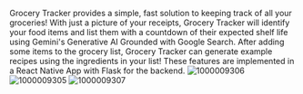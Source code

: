 Grocery Tracker provides a simple, fast solution to keeping track of all your groceries! 
With just a picture of your receipts, Grocery Tracker will identify your food items and list them with a countdown of their expected shelf life using Gemini's Generative AI Grounded with Google Search. 
After adding some items to the grocery list, Grocery Tracker can generate example recipes using the ingredients in your list! 
These features are implemented in a React Native App with Flask for the backend.
![1000009306](https://github.com/user-attachments/assets/f11bb5b6-a1fa-4909-9e38-dd92108ee0ab)
![1000009305](https://github.com/user-attachments/assets/07a00328-b199-44a2-b612-afd0486f4d3f)
![1000009307](https://github.com/user-attachments/assets/8176575c-1cf0-46de-ae41-741d27475e37)
